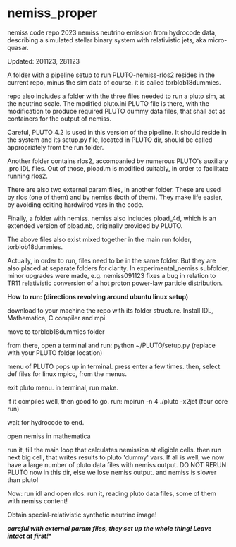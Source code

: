 # nemiss_proper
nemiss code repo 2023
nemiss neutrino emission from hydrocode data, describing a simulated stellar binary system with relativistic jets, aka micro-quasar.

Updated: 201123, 281123

A folder with a pipeline setup to run PLUTO-nemiss-rlos2 resides in the current repo, minus the sim data of course. it is called torblob18dummies.

repo also includes a folder with the three files needed to run a pluto sim, at the neutrino scale. The modified pluto.ini PLUTO file is there, with the modification to produce required PLUTO dummy data files, that shall act as containers for the output of nemiss.

Careful, PLUTO 4.2 is used in this version of the pipeline. It should reside in the system and its setup.py file, located in PLUTO dir, should be called appropriately from the run folder. 

Another folder contains rlos2, accompanied by numerous PLUTO's auxiliary .pro IDL files. Out of those, pload.m is modified suitably, in order to facilitate running rlos2.

There are also two external param files, in another folder. These are used by rlos (one of them) and by nemiss (both of them). They make life easier, by avoiding editing hardwired vars in the code. 

Finally, a folder with nemiss. nemiss also includes pload_4d, which is an extended version of pload.nb, originally provided by PLUTO. 

The above files also exist mixed together in the main run folder, torblob18dummies. 

Actually, in order to run,  files need to be in the same folder. But they are also placed at separate folders for clarity.
In experimental_nemiss subfolder, minor upgrades were made, e.g. nemiss091123 fixes a bug in relation to TR11 relativistic conversion of a hot proton power-law particle distribution.

****How to run: (directions revolving around ubuntu linux setup)****

download to your machine the repo with its folder structure. Install IDL, Mathematica, C compiler and mpi.

move to torblob18dummies folder

from there, open a terminal and run: python ~/PLUTO/setup.py (replace with your PLUTO folder location)

menu of PLUTO pops up in terminal. press enter a few times. then, select def files for linux mpicc, from the menus.

exit pluto menu. in terminal, run make. 

if it compiles well, then good to go. run: mpirun -n 4 ./pluto -x2jet (four core run)

wait for hydrocode to end.

open nemiss in mathematica

run it, till the main loop that calculates nemission at eligible cells. then run next big cell, that writes results to pluto 'dummy' vars.  If all is well, we now have a large number of pluto data files with nemiss output. DO NOT RERUN PLUTO now in this dir, else we lose nemiss output. and nemiss is slower than pluto!

Now: run idl and open rlos. run it, reading pluto data files, some of them with nemiss content! 

Obtain special-relativistic synthetic neutrino image! 

***careful with external param files, they set up the whole thing! Leave intact at first!****









